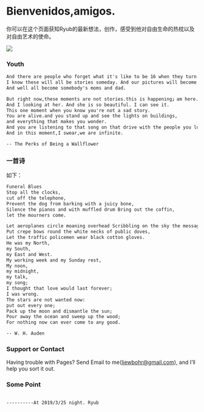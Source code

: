 # Bienvenidos,amigos.

你可以在这个页面获知Ryub的最新想法，创作，感受到他对自由生命的热枕以及对自由艺术的使命。
<p><img src ="https://www.yanedu.com/upload/images/2017/9/616056392.jpg"> </p>

###  Youth

```markdown
And there are people who forget what it's like to be 16 when they turn 17.
I know these will all be stories someday. And our pictures will become old photographs. 
And well all become somebody's moms and dad.

But right now,these moments are not stories.this is happening」am here.
And I looking at her. And she is so beautiful. I can see it.
This one moment when you know you're not a sad story. 
You are alive.and you stand up and see the lights on buildings,
and everything that makes you wonder.
And you are listening to that song on that drive with the people you love most in this world.
And in this moment,I swear,we are infinite.

-- The Perks of Being a Wallflower
```

### 一首诗

如下：

```markdown
Funeral Blues      
Stop all the clocks, 
cut off the telephone, 
Prevent the dog from barking with a juicy bone,
Silence the pianos and with muffled drum Bring out the coffin, 
let the mourners come. 

Let aeroplanes circle moaning overhead Scribbling on the sky the message He Is Dead. 
Put crepe bows round the white necks of public doves, 
Let the traffic policemen wear black cotton gloves. 
He was my North, 
my South, 
my East and West. 
My working week and my Sunday rest, 
My noon, 
my midnight, 
my talk, 
my song; 
I thought that love would last forever; 
I was wrong. 
The stars are not wanted now: 
put out every one; 
Pack up the moon and dismantle the sun; 
Pour away the ocean and sweep up the wood; 
For nothing now can ever come to any good.   

-- W. H. Auden
```




### Support or Contact

Having trouble with Pages? Send Email to me(liewbohr@gmail.com), and I’ll help you sort it out.

### Some Point 

                                                                                            ----------At 2019/3/25 night. Ryub


